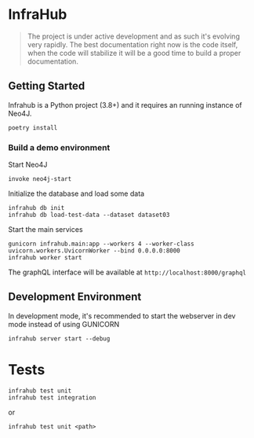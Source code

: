 

# InfraHub

> The project is under active development and as such it's evolving very rapidly. 
The best documentation right now is the code itself, when the code will stabilize it will be a good time to build a proper documentation.

## Getting Started

Infrahub is a Python project (3.8+) and it requires an running instance of Neo4J.

```
poetry install
```

### Build a demo environment

Start Neo4J
```
invoke neo4j-start
```

Initialize the database and load some data
```
infrahub db init
infrahub db load-test-data --dataset dataset03
```

Start the main services
```
gunicorn infrahub.main:app --workers 4 --worker-class uvicorn.workers.UvicornWorker --bind 0.0.0.0:8000
infrahub worker start
```

The graphQL interface will be available at `http://localhost:8000/graphql`

## Development Environment

In development mode, it's recommended to start the webserver in dev mode instead of using GUNICORN

```
infrahub server start --debug
```

# Tests

```
infrahub test unit
infrahub test integration
```
or
```
infrahub test unit <path>
```
